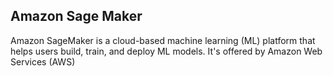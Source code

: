 **Amazon Sage Maker**
----------------------

Amazon SageMaker is a cloud-based machine learning (ML) platform that helps users build, train, and 
deploy ML models. It's offered by Amazon Web Services (AWS)


